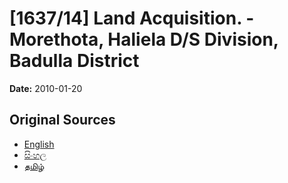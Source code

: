 # [1637/14] Land Acquisition. - Morethota, Haliela D/S Division, Badulla District

**Date:** 2010-01-20

## Original Sources

- [English](https://documents.gov.lk/view/extra-gazettes/2010/1/1637-14_E.pdf)
- [සිංහල](https://documents.gov.lk/view/extra-gazettes/2010/1/1637-14_S.pdf)
- [தமிழ்](https://documents.gov.lk/view/extra-gazettes/2010/1/1637-14_T.pdf)
